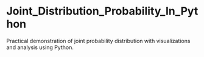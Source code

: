 # Joint_Distribution_Probability_In_Python
Practical demonstration of joint probability distribution with visualizations and analysis using Python.
